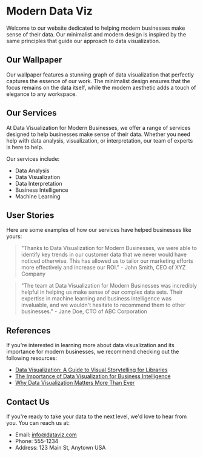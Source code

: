 <!--font:Poppins-->

# Modern Data Viz

Welcome to our website dedicated to helping modern businesses make sense of their data. Our minimalist and modern design is inspired by the same principles that guide our approach to data visualization.

## Our Wallpaper

Our wallpaper features a stunning graph of data visualization that perfectly captures the essence of our work. The minimalist design ensures that the focus remains on the data itself, while the modern aesthetic adds a touch of elegance to any workspace.

## Our Services

At Data Visualization for Modern Businesses, we offer a range of services designed to help businesses make sense of their data. Whether you need help with data analysis, visualization, or interpretation, our team of experts is here to help.

Our services include:

- Data Analysis
- Data Visualization
- Data Interpretation
- Business Intelligence
- Machine Learning

## User Stories

Here are some examples of how our services have helped businesses like yours:

> "Thanks to Data Visualization for Modern Businesses, we were able to identify key trends in our customer data that we never would have noticed otherwise. This has allowed us to tailor our marketing efforts more effectively and increase our ROI." - John Smith, CEO of XYZ Company

> "The team at Data Visualization for Modern Businesses was incredibly helpful in helping us make sense of our complex data sets. Their expertise in machine learning and business intelligence was invaluable, and we wouldn't hesitate to recommend them to other businesses." - Jane Doe, CTO of ABC Corporation

## References

If you're interested in learning more about data visualization and its importance for modern businesses, we recommend checking out the following resources:

- [Data Visualization: A Guide to Visual Storytelling for Libraries](#)
- [The Importance of Data Visualization for Business Intelligence](#)
- [Why Data Visualization Matters More Than Ever](#)

## Contact Us

If you're ready to take your data to the next level, we'd love to hear from you. You can reach us at:

- Email: info@dataviz.com
- Phone: 555-1234
- Address: 123 Main St, Anytown USA

<!--

Write me content for website with wallpaper which alt text is:

"A wallpaper with a graph of data visualization, in a minimalist and modern design."

The name/title of the page should not be 1:1 copy of the alt text but rather a real content of the website which is using this wallpaper.

- Use markdown format 
- Start with heading
- Heading should be short and concise
- The content should look like a real website 
- The website should not be about the wallpaper, wallpaper is just a related background
- Heading should be contain work "wallpaper" or "background"
- Include real sections like references, contact, user stories, etc. use things relevant to the page purpose.
- Feel free to use structure like headings, bullets, numbering, blockquotes, paragraphs, horizontal lines, etc.
- You can use formatting like bold or _italic_
- You can include UTF-8 emojis
- Links should be only #hash anchors (and you can refer to the document itself)
- Do not include images


---


# Data Visualization for Modern Businesses

Welcome to our website dedicated to helping modern businesses make sense of their data. Our minimalist and modern design is inspired by the same principles that guide our approach to data visualization.

## Our Wallpaper

Our wallpaper features a stunning graph of data visualization that perfectly captures the essence of our work. The minimalist design ensures that the focus remains on the data itself, while the modern aesthetic adds a touch of elegance to any workspace.

## Our Services

At Data Visualization for Modern Businesses, we offer a range of services designed to help businesses make sense of their data. Whether you need help with data analysis, visualization, or interpretation, our team of experts is here to help.

Our services include:

- Data Analysis
- Data Visualization
- Data Interpretation
- Business Intelligence
- Machine Learning

## User Stories

Here are some examples of how our services have helped businesses like yours:

> "Thanks to Data Visualization for Modern Businesses, we were able to identify key trends in our customer data that we never would have noticed otherwise. This has allowed us to tailor our marketing efforts more effectively and increase our ROI." - John Smith, CEO of XYZ Company

> "The team at Data Visualization for Modern Businesses was incredibly helpful in helping us make sense of our complex data sets. Their expertise in machine learning and business intelligence was invaluable, and we wouldn't hesitate to recommend them to other businesses." - Jane Doe, CTO of ABC Corporation

## References

If you're interested in learning more about data visualization and its importance for modern businesses, we recommend checking out the following resources:

- [Data Visualization: A Guide to Visual Storytelling for Libraries](#)
- [The Importance of Data Visualization for Business Intelligence](#)
- [Why Data Visualization Matters More Than Ever](#)

## Contact Us

If you're ready to take your data to the next level, we'd love to hear from you. You can reach us at:

- Email: info@dataviz.com
- Phone: 555-1234
- Address: 123 Main St, Anytown USA

-->
